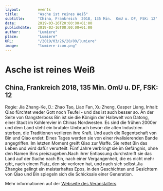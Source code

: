 ```yaml
---
layout:        events
title:         "Asche ist reines Weiß"
subtitle:      "China, Frankreich  2018, 135 Min.  OmU u. DF, FSK: 12"
date:          2019-03-26T20:00:00+01:00
publishdate:   2019-03-16T00:00:00+01:00
author:        "Lumiere"
place:         "Lumiere"
URL:           "/2019/03/26/20/00/lumiere"
image:         "lumiere-icon.png"
---
```


Asche ist reines Weiß
===========

China, Frankreich  2018, 135 Min.  OmU u. DF, FSK: 12
-----------

Regie: Jia Zhang-Ke, D.: Zhao Tao, Liao Fan, Xu Zheng, Casper Liang, Inhalt: Qiao fürchtet weder Gott noch Teufel - und das ist auch besser so. An der Seite von Gangsterboss Bin ist sie die Königin der Halbwelt von Datong, einer Stadt im Kohlerevier in Chinas Nordwesten. Es sind die frühen 2000er und dem Land steht ein brutaler Umbruch bevor: die alten Industrien sterben, die Traditionen verlieren ihre Kraft. Und auch die Regentschaft von Bin und Qiao endet: Eines Tages werden sie von einer rivalisierenden Bande angegriffen. Im letzten Moment greift Qiao zur Waffe. Sie rettet Bin das Leben und wird dafür verurteilt: Fünf Jahre verbringt sie im Gefängnis, ohne den Namen Bins preiszugeben.Nach ihrer Entlassung durchstreift sie das Land auf der Suche nach Bin, nach einer Vergangenheit, die es nicht mehr gibt, nach einem Platz, den sie verloren hat, und nach sich selbst.Jia Zhangke gelingt ein meisterhaftes Epos, in den Geschichten und Gesichtern von Qiao und Bin spiegeln sich die Schicksale einer Generation.

Mehr informationen auf der [Webseite des Veranstalters](http://www.lumiere.de/19/03/asche.htm)
